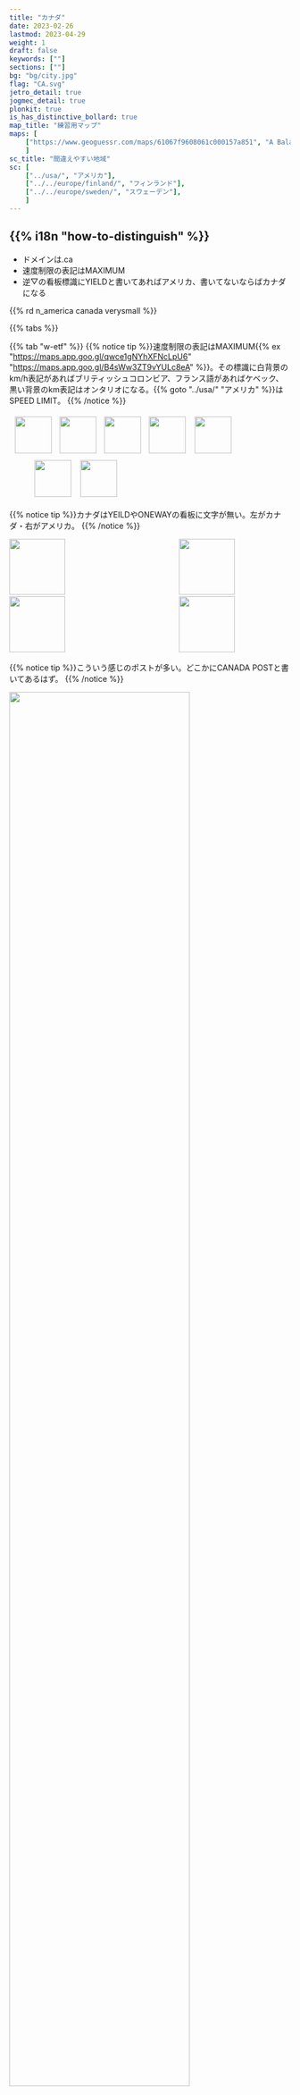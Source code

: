 ```yaml
---
title: "カナダ"
date: 2023-02-26
lastmod: 2023-04-29
weight: 1
draft: false
keywords: [""]
sections: [""]
bg: "bg/city.jpg"
flag: "CA.svg"
jetro_detail: true
jogmec_detail: true
plonkit: true
is_has_distinctive_bollard: true
map_title: "練習用マップ"
maps: [
    ["https://www.geoguessr.com/maps/61067f9608061c000157a851", "A Balanced Canada"],
    ]
sc_title: "間違えやすい地域"
sc: [
    ["../usa/", "アメリカ"],
    ["../../europe/finland/", "フィンランド"],
    ["../../europe/sweden/", "スウェーデン"],
    ]
---
```


<div class="main-desciption country-description">
    <h2 class="section-title">{{% i18n "how-to-distinguish" %}}</h2>
    <ul class="rule-list">
        <li>ドメインは<span class="quiz">.ca</span></li>
        <li>速度制限の表記は<span class="quiz">MAXIMUM</span></li>
        <li>逆▽の看板標識にYIELDと書いてあれば<span class="quiz">アメリカ</span>、書いてないならば<span class="quiz">カナダ</span>になる</li>
    </ul>
    {{% rd n_america canada verysmall %}}
</div>

{{% tabs %}}

{{% tab "w-etf" %}}
{{% notice tip %}}速度制限の表記は<span class="quiz">MAXIMUM</span>{{% ex "https://maps.app.goo.gl/qwce1gNYhXFNcLpU6" "https://maps.app.goo.gl/B4sWw3ZT9vYULc8eA" %}}。その標識に白背景のkm/h表記があれば<span class="quiz">ブリティッシュコロンビア</span>、フランス語があれば<span class="quiz">ケベック</span>、黒い背景のkm表記は<span class="quiz">オンタリオ</span>になる。{{% goto "../usa/" "アメリカ" %}}は<span class="quiz">SPEED LIMIT</span>。
{{% /notice %}}
<div class="googlemap-if unclickable">
<div class="googlemap-if" style="margin:5px;">
<img src="./r/CA-ON_road_sign_Rb-001-050.svg" width="66px" style="margin:5px">
<img src="./r/canada-sp-bc.png" width="66px" style="margin:5px">
<img src="./CA-QC_road_sign_P-070-4-40.svg" width="66px" style="margin:5px">
<img src="./r/sp-on.svg" width="66px" style="margin:5px">
<img src="./canada-sp-nu.png" width="66px" style="margin:5px 40px 7px 7px">
<img src="../usa/r/MUTCD_R2-1.svg" width="66px" style="margin:5px 7px 7px 40px">
<img src="../usa/r/sp-oregon.png" width="66px" style="margin:5px">
</div>

</div>

{{% notice tip %}}カナダはYEILDやONEWAYの看板に文字が無い。左がカナダ・右がアメリカ。
{{% /notice %}}
<div class="googlemap-if unclickable">
<img src="../canada/r/CA-MUTCDC_RA-002.svg" width="100px" style="margin-right:100px">
<img src="../usa/r/MUTCD_R1-2.svg" width="100px" style="margin-left:100px">
</div>
<div class="googlemap-if unclickable">
<img src="../canada/r/oneway.svg" width="100px" style="margin-right:100px">
<img src="../usa/r/oneway.svg" width="100px" style="margin-left:100px">
</div>

{{% notice tip %}}こういう感じのポストが多い。どこかにCANADA POSTと書いてあるはず。
{{% /notice %}}
<div class="googlemap-if no-margin unclickable">
<img src="./canadapostcommunitymailboxes9.jpg" width="80%" />
<img src="./canadapostcommunitymailboxes5.jpg" width="250px" />
<img src="./canadapostmailbox.jpg" width="250px" />
</div>

{{% notice tip %}}チェッカーボードのような看板がある{{% ex "https://goo.gl/maps/H4Cp8txV2x2FRdxa6" %}}。
{{% /notice %}}

<div class="googlemap-if unclickable no-margin">
<img src="./opeongo_road_signs.jpg" width="90%" />
</div>

<div class="googlemap-if unclickable">
<img src="./CA-QC_road_sign_D-280.svg" width="130px" style="margin-right:20px">
<img src="./Ontario_Wa-8LR.svg" width="130px" style="margin-right:20px">
<img src="./Ontario_Wa-8R.svg" width="130px" style="margin-right:20px">
</div>

{{% notice tip %}}TDと書かれた銀行はトロント・ドミニオン銀行の系列。RBCはRoyal Bank of Canadaの略。それぞれ国内２位と１位の資産規模。
{{% /notice %}}
<div class="googlemap-if">
<a data-flickr-embed="true" href="https://www.flickr.com/photos/57156785@N02/44243680621/in/photolist-2apEqPF-2k3u5Vp-2k5nE34-2iy4iAq-zfK741-2b4g1hd-8ofxdx-6pVbre-6pZkMh-2ozianU-2oc7xSn-zyqpEn-LopPat-2oG9Ts8-55vEAe-fDKLZx-LW1i9o-e4oo6a-rv5Mn1-2mWAKXU-2osbwHd-2oHCBFQ-5S6fjC-2i6uvpG-vypsm-GTJfmt-sv4XYe-2nUZ1mo-FonQSJ-6HHYJw-PykKLu-D2W89U-2nb4t6W-2nGHSa8-2o1pQuT-egNVbc-9BfMp3-FZTzNH-2okTm7A-2ntWgkb-2nwCtgd-DfXeo-hpY92-2nwpGeS-2mXGC7H-2nXgvAB-cMyfLJ-2iETZYD-2nFKhBN-2m7gnDm" title="TD Canada Trust Bank (Formerly Dominion Bank) .... 420 Bloor Street East .... Toronto, Ontario"><img src="https://live.staticflickr.com/1868/44243680621_598b1c2477_z.jpg" width="640" height="396" alt="TD Canada Trust Bank (Formerly Dominion Bank) .... 420 Bloor Street East .... Toronto, Ontario"/></a><script async src="//embedr.flickr.com/assets/client-code.js" charset="utf-8"></script>
</div>

<div class="googlemap-if unclickable">
<img src="./Toronto-Dominion_Bank_logo.svg" width="130px" style="margin-right:100px">
<img src="./RBC_Royal_Bank.svg" width="100px" style="margin-left:100px">
</div>

{{% /tab %}}
{{% tab "w-commercial" %}}

{{% notice tip %}}カナダには石油や天然ガスのパイプラインを管理するミッドストリーム企業がたくさんある。ただしストリートビューにはほとんどいない（通りから離れた場所にあるため）。代表的な企業はたとえばDevon・Pembina pipeline・Enbridgeなど。Canadian Natural Resourcesのようなオイルサンド・天然ガスを生産する企業も山奥に行くとあるかも。
{{% /notice %}}

<div class="googlemap-if">
<iframe src="https://www.google.com/maps/embed?pb=!4v1680092473605!6m8!1m7!1shr6aBl_v5nMjleelgqog1Q!2m2!1d56.23560543688179!2d-120.8634784332044!3f203.7384501628231!4f-2.838224894247233!5f3.325193203789971" width="295" height="295" style="border:0;" allowfullscreen="" loading="lazy" referrerpolicy="no-referrer-when-downgrade"></iframe>
<iframe src="https://www.google.com/maps/embed?pb=!4v1681111205084!6m8!1m7!1s-UxEEFPNNm-mUb8tgXtuwQ!2m2!1d45.64246075442041!2d-73.55239018585368!3f244.4341122162465!4f6.070523922723069!5f3.325193203789971" width="295" height="295" style="border:0;" allowfullscreen="" loading="lazy" referrerpolicy="no-referrer-when-downgrade"></iframe>
<iframe src="https://www.google.com/maps/embed?pb=!4v1681111809405!6m8!1m7!1ss1cAilUaSjeVEgdmo6l1Rg!2m2!1d54.39683596741235!2d-113.5005681784792!3f282.61501806102723!4f-6.847783379797136!5f3.325193203789971" width="295" height="295" style="border:0;" allowfullscreen="" loading="lazy" referrerpolicy="no-referrer-when-downgrade"></iframe>
<iframe src="https://www.google.com/maps/embed?pb=!4v1681111872260!6m8!1m7!1shGawvDMwNEclk4vVyom39w!2m2!1d56.05702410940899!2d-118.3839628374677!3f35.51577976866718!4f-3.251675013380435!5f3.325193203789971" width="295" height="295" style="border:0;" allowfullscreen="" loading="lazy" referrerpolicy="no-referrer-when-downgrade"></iframe>
</div>
{{% /tab %}}
{{% tab "🐋" %}}

<div class="googlemap-if">
<iframe width="560" height="315" src="https://www.youtube.com/embed/M7pTe8AWvgg" title="YouTube video player" frameborder="0" allow="accelerometer; autoplay; clipboard-write; encrypted-media; gyroscope; picture-in-picture; web-share" allowfullscreen></iframe>
</div>

{{% /tab %}}
{{% /tabs %}}

<div class="main-desciption area-description">
    <h2 class="section-title">{{% i18n "narrow-down-the-area" %}}</h2>
    <ul class="rule-list">
        <li>ナンバープレートを前後に付ける州とつけない州がある
            <ul>
                <li>ナンバープレートが両サイド緑なのは<span class="quiz">マニトバ州</span></li>
                <li>全体的に青いナンバープレートは<span class="quiz">オンタリオ州</span>の可能性がある</li>
                <li>左下が赤っぽいのは<span class="quiz">Prince Edward Island州</span>{{% ref "https://en.wikipedia.org/wiki/Vehicle_registration_plates_of_Prince_Edward_Island" "Vehicle registration plates of Prince Edward Island" %}}</li>
                <li>{{% goto "https://www.plonkit.net/canada" "plonkitのCanadaのページ"%}}が新しく追加され良くまとまっているので残りはこれを参照</li>
            </ul>
        </li>
        <li>山がちな場所は限定されている</li>
    </ul>
</div>



{{% tabs %}}
{{% tab "ナンバープレート" %}}

{{% notice tip %}}
緑色の領域はナンバープレートが前後に必要
{{% /notice %}}
<blockquote class="reddit-embed-bq" style="height:500px" data-embed-height="723"><a href="https://www.reddit.com/r/geoguessr/comments/xzhxb4/oc_map_of_all_canadian_license_plate_and/">(OC) map of all canadian license plate and rear/front plate obligation</a><br> by<a href="https://www.reddit.com/user/ehe78/">u/ehe78</a> in<a href="https://www.reddit.com/r/geoguessr/">geoguessr</a></blockquote><script async="" src="https://embed.reddit.com/widgets.js" charset="UTF-8"></script>

{{% /tab %}}
{{% tab "地形" %}}
{{% notice tip %}}
黄緑色の場所は平坦で茶色の場所は険しい山が広がっている。ブリティッシュコロンビアはバンクーバー周辺以外にはほとんど平坦な場所が無いことが分かる{{% ex "https://maps.app.goo.gl/sP4mLHLmnZPRg8DR7" %}}。黄色い部分はそこまで高くない山や丘が広がっている地域{{% ex "https://maps.app.goo.gl/UMcVcMx1TAJY6jof7" %}}。
{{% /notice %}}

<div class="googlemap-if">
<img src="./1073px-Canada_Map_3_-_Terrain_-_DPLA_-_9d3a2bcd16e310769d57247c939b852b.jpg" width="800">
</div>

{{% /tab %}}
{{% /tabs %}}

<div class="main-desciption country-description">
    <h4 class="section-title">道路にあるもの</h4>
    <ul class="rule-list">
        <li>STOPの看板が地域ごとに微妙に異なる
            <ul>
                <li>Inuktitut（イヌクティトット語）が見られるのはヌナブト準州のイルカルイト{{% ex "https://goo.gl/maps/gmn7Rgg4ojx2TBCg6" %}}</li>
                <li>ARRETは<span class="quiz">ケベック</span></li>
                <li class="no-evidence">STOPとARRET併記は<span class="quiz">ニューブランズウィック</span>と<span class="quiz">オンタリオ</span></li>
            </ul>
        </li>
        <li>速度制限の看板が地域ごとに微妙に異なる
            <ul>
                <li>白背景のkm/h表記があれば<span class="quiz">ブリティッシュコロンビア</span></li>
                <li>フランス語があれば<span class="quiz">ケベック</span></li>
                <li>黒い背景のkm表記は<span class="quiz">オンタリオ</span></li>
            </ul>
        </li>
        <li>ランプに青いキャップみたいなものが付いているのは<span class="quiz">ノバスコシア</span>に多い{{% ref "https://docs.google.com/document/d/15DuGdsvKMqv5O-XiFwhNuczw89jVqg8XycY7brvhjP4/edit" "Comprehensive Canada - Davis Savage" %}}</li>
        <li>黒とオレンジのコーンは<span class="quiz">オンタリオ</span>・白とオレンジのコーンは<span class="quiz">ケベック</span>{{% ref "https://docs.google.com/document/d/15DuGdsvKMqv5O-XiFwhNuczw89jVqg8XycY7brvhjP4/edit" "Comprehensive Canada - Davis Savage" %}}</li>
    </ul>
</div>


{{% tabs %}}
{{% tab "STOP" %}}
{{% notice tip %}}
{{% /notice %}}
<div class="googlemap-if unclickable">
<img src="./r/Nunavut_Stop_Sign_SVG.svg" width="100px" style="margin:40px">
<img src="./r/CA-QC_road_sign_P-010-fr.svg" width="100px" style="margin:40px">
<img src="./r/New_Brunswick_stop_sign.svg" width="100px" style="margin:40px">
</div>

{{% /tab %}}
{{% tab "速度表記" %}}

<div class="googlemap-if unclickable">
<img src="./r/CA-ON_road_sign_Rb-001-050.svg" width="66px" style="margin:5px">
<img src="./r/canada-sp-bc.png" width="66px" style="margin:5px">
<img src="./CA-QC_road_sign_P-070-4-40.svg" width="66px" style="margin:5px">
<img src="./r/sp-on.svg" width="66px" style="margin:5px">
<img src="./canada-sp-nu.png" width="66px" style="margin:5px">
</div>


{{% notice tip %}}
オンタリオ州とマニトバ州をつなぐ道路の<span class="quiz">オンタリオ</span>側の標識は `km/h` の部分が黒背景になっている。またオレンジと黒のカラーで書かれるときもある。
{{% /notice %}}
<div class="googlemap-if">
<iframe src="https://www.google.com/maps/embed?pb=!4v1680092550361!6m8!1m7!1sQbi9zOhBSaKoAR4ljsZv_w!2m2!1d49.73933749078834!2d-95.15201809047014!3f145.05850004916792!4f0.1372081059932384!5f3.325193203789971" width="295" height="295" style="border:0;" allowfullscreen="" loading="lazy" referrerpolicy="no-referrer-when-downgrade"></iframe>
</div>

{{% notice tip %}}
オンタリオ州とマニトバ州をつなぐ道路の<span class="quiz">マニトバ州</span>側の速度表記の看板には黒背景が無い。
{{% /notice %}}
<div class="googlemap-if">
<iframe src="https://www.google.com/maps/embed?pb=!4v1680091669251!6m8!1m7!1s4SuXJP7m_ct16ebj318vxQ!2m2!1d49.73906045156971!2d-95.15518707897421!3f298.17287454440634!4f-3.983277349376138!5f3.325193203789971" width="295" height="295" style="border:0;" allowfullscreen="" loading="lazy" referrerpolicy="no-referrer-when-downgrade"></iframe>
</div>
{{% /tab %}}
{{% tab "ランプ" %}}
<div class="googlemap-if">
<iframe src="https://www.google.com/maps/embed?pb=!4v1688194481220!6m8!1m7!1sE2tMoBGmDU8h-hPklPQtVw!2m2!1d45.04539402267391!2d-63.58207986510813!3f347.98628370681354!4f17.581990047851534!5f3.325193203789971" width="295" height="295" style="border:0;" allowfullscreen="" loading="lazy" referrerpolicy="no-referrer-when-downgrade"></iframe>
<iframe src="https://www.google.com/maps/embed?pb=!4v1688194489780!6m8!1m7!1sk35dR-h_P81v9eFn0IWTOQ!2m2!1d45.28727647879248!2d-66.04170670988759!3f70.67517204626664!4f15.700334599913589!5f3.325193203789971" width="295" height="295" style="border:0;" allowfullscreen="" loading="lazy" referrerpolicy="no-referrer-when-downgrade"></iframe>
</div>
{{% /tab %}}
{{% tab "ロードコーン" %}}
{{% notice tip %}}
左の黒とオレンジのコーンは<span class="quiz">オンタリオ</span>・右の白とオレンジのコーンは<span class="quiz">ケベック</span>のもの
{{% /notice %}}
<div class="googlemap-if">
<iframe src="https://www.google.com/maps/embed?pb=!4v1682432065632!6m8!1m7!1s_tnrWo6hZCZxIDQ8K4Mf0A!2m2!1d49.02144291015642!2d-88.2895963216308!3f268.6020266512863!4f-3.2304603493074353!5f3.2229282956142877" width="295" height="295" style="border:0;" allowfullscreen="" loading="lazy" referrerpolicy="no-referrer-when-downgrade"></iframe>
<iframe src="https://www.google.com/maps/embed?pb=!4v1682432492247!6m8!1m7!1sLO_H97dvPqc3aO3fixvorg!2m2!1d45.49181109498912!2d-73.58142739183401!3f134.36495306086366!4f-5.588569419165907!5f3.325193203789971" width="295" height="295" style="border:0;" allowfullscreen="" loading="lazy" referrerpolicy="no-referrer-when-downgrade"></iframe>
</div>
{{% /tab %}}
{{% /tabs %}}


<div class="main-desciption country-description">
    <h4 class="section-title">電柱</h4>
    <ul class="rule-list">
        <li>２：１に分かれた電柱が交互に繰り返されている時は<span class="quiz">サスカチュワン</span>に多い{{% by "https://youtu.be/D4Po4N-LJSw?t=291" "youtube" "15 Geoguessr Tips and Metas That Will Boost Your Scores@zi8gzag" %}}</li>
    </ul>
</div>

{{% tabs %}}
{{% tab "サスカチュワン" %}}
{{% notice tip %}}
２：１に分かれた電柱が交互に繰り返されている時は<span class="quiz">サスカチュワン</span>に多い{{% by "https://youtu.be/D4Po4N-LJSw?t=291" "youtube" "15 Geoguessr Tips and Metas That Will Boost Your Scores@zi8gzag" %}}。２：１→１：２→２：１→...となっている。
{{% /notice %}}
<div class="googlemap-if">
<iframe src="https://www.google.com/maps/embed?pb=!4v1683088341064!6m8!1m7!1sHSAkHzAcEW14USPlrlJKRA!2m2!1d52.36115476111625!2d-107.0386419099979!3f255.28033037458422!4f0.9650869034524447!5f3.325193203789971" width="590" height="290" style="border:0;" allowfullscreen="" loading="lazy" referrerpolicy="no-referrer-when-downgrade"></iframe>
</div>
{{% /tab %}}
{{% /tabs %}}

<div class="main-desciption country-description">
    <h4 class="section-title">ボラード</h4>
    <ul class="rule-list">
        <li>細くて上に赤い反射板があるボラードは<span class="quiz">ケベック</span></li>
        <li>◆のプレートがあるのは<span class="quiz">オンタリオ</span>{{% ref "https://docs.google.com/document/d/15DuGdsvKMqv5O-XiFwhNuczw89jVqg8XycY7brvhjP4/edit" "Comprehensive Canada - Davis Savage" %}}</li>
    </ul>
</div>

{{% tabs %}}
{{% tab "ケベック" %}}
{{% notice tip %}}
細い、濃い赤色の反射板があるボラードは<span class="quiz">ケベック</span>州{{% ex "https://goo.gl/maps/goHrTyUv3ALQ8DLt5" "https://goo.gl/maps/RYguMToduYg11Cfe8" %}}。{{% goto "../usa/" "アメリカ" %}}にも似たようなボラードがある{{% ex "https://goo.gl/maps/rwavRhfvq2uFVUPCA" %}}点にのみ注意。
{{% /notice %}}
<div class="googlemap-if unclickable">
<img src="./a20_ouest_km143.jpg" width="90%">
</div>
{{% /tab %}}
{{% tab "オンタリオ" %}}
{{% notice tip %}}
オンタリオ州に多い。色が付いていないものもある。
{{% /notice %}}
<div class="googlemap-if">
<iframe src="https://www.google.com/maps/embed?pb=!4v1688194680751!6m8!1m7!1s67cxOWY5jKmWodnleg05sA!2m2!1d49.04608186779922!2d-90.6204380212422!3f117.51831448775125!4f-5.780874631208945!5f3.325193203789971" width="295" height="295" style="border:0;" allowfullscreen="" loading="lazy" referrerpolicy="no-referrer-when-downgrade"></iframe>
</div>
{{% /tab %}}
{{% /tabs %}}

<div class="main-desciption country-description">
    <h4 class="section-title">農業の分布</h4>
    <ul class="rule-list">
        <li>サスカチュワンやアルバータには平らな小麦畑が広がっている</li>
        <li>トウモロコシはトロント周辺に多い{{% ref "https://www.usda.gov/policies-and-links" "U.S. Department of Agriculture(USDA)" %}}</li>
    </ul>
</div>

{{% tabs %}}
{{% tab "小麦" %}}

<div class="googlemap-if">
<img src="2023-04-29-19-45-23.png" width="80%" />
</div>

{{% /tab %}}
{{% tab "コーン" %}}

<div class="googlemap-if">
<img src="2023-04-29-19-35-46.png" width="80%" />
</div>

{{% notice note %}}
大豆とトウモロコシはトロント周辺に多い{{% by "https://ipad.fas.usda.gov/rssiws/al/can_cropprod.aspx" "web" "Canada - Crop Production Maps(USDA)" %}}。
{{% /notice %}}

<div class="googlemap-if">
<iframe src="https://www.google.com/maps/embed?pb=!4v1682764595902!6m8!1m7!1s-wUG-AnpToNq4Vh74i5-2Q!2m2!1d43.95818152610437!2d-81.57718105212717!3f28.86601260554493!4f-9.820514044298804!5f0.7820865974627469" width="295" height="295" style="border:0;" allowfullscreen="" loading="lazy" referrerpolicy="no-referrer-when-downgrade"></iframe>
<iframe src="https://www.google.com/maps/embed?pb=!4v1682764683187!6m8!1m7!1s8rDXmLHQC7aYjWgsXBpwzQ!2m2!1d45.71301262218953!2d-72.66900302579654!3f264.0231635834412!4f-8.3041599233093!5f3.0765622637983046" width="295" height="295" style="border:0;" allowfullscreen="" loading="lazy" referrerpolicy="no-referrer-when-downgrade"></iframe>
</div>

{{% /tab %}}
{{% /tabs %}}